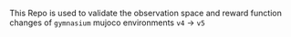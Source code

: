 This Repo is used to validate the observation space and reward function changes of `gymnasium` mujoco environments `v4` -> `v5`
